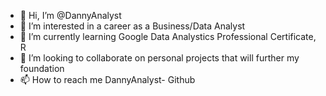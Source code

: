 - 👋 Hi, I’m @DannyAnalyst
- 👀 I’m interested in a career as a Business/Data Analyst
- 🌱 I’m currently learning Google Data Analystics Professional Certificate, R
- 💞️ I’m looking to collaborate on personal projects that will further my foundation 
- 📫 How to reach me DannyAnalyst- Github

<!---
DannyAnalyst/DannyAnalyst is a ✨ special ✨ repository because its `README.md` (this file) appears on your GitHub profile.
You can click the Preview link to take a look at your changes.
--->
